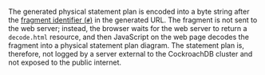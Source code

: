 The generated physical statement plan is encoded into a byte string after the [fragment identifier (`#`)](https://en.wikipedia.org/wiki/Fragment_identifier) in the generated URL. The fragment is not sent to the web server; instead, the browser waits for the web server to return a `decode.html` resource, and then JavaScript on the web page decodes the fragment into a physical statement plan diagram. The statement plan is, therefore, not logged by a server external to the CockroachDB cluster and not exposed to the public internet.
